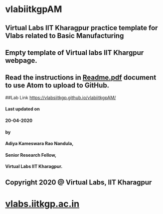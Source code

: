 # vlabiitkgpAM
## Virtual Labs IIT Kharagpur practice template for Vlabs related to Basic Manufacturing
## Empty template of Virtual labs IIT Khargpur webpage.

## Read the instructions in [Readme.pdf](https://github.com/vlabsiitkgp/vlabiitkgpECE/blob/master/Readme.pdf) document to use Atom to upload to GitHub.

##Lab Link
https://vlabsiitkgp.github.io/vlabiitkgpAM/

#### Last updated on
####  20-04-2020
#### by
#### Adiya Kameswara Rao Nandula,
####  Senior Research Fellow,
####  Virtual Labs IIT Kharagpur.

## Copyright 2020 @ Virtual Labs, IIT Kharagpur

# [vlabs.iitkgp.ac.in](vlabs.iitkgp.ac.in)
